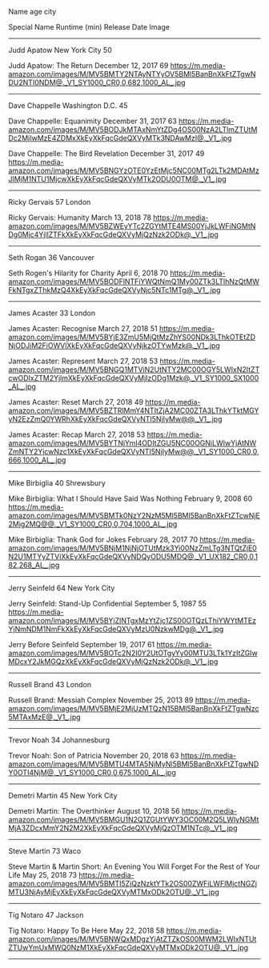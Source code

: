 Name
age
city

Special Name
Runtime (min)
Release Date
Image

_______________________

Judd Apatow
New York City
50

Judd Apatow: The Return
December 12, 2017
69
https://m.media-amazon.com/images/M/MV5BMTY2NTAyNTYyOV5BMl5BanBnXkFtZTgwNDU2NTI0NDM@._V1_SY1000_CR0,0,682,1000_AL_.jpg
_______________________

Dave Chappelle
Washington D.C.
45

Dave Chappelle: Equanimity
December 31, 2017
63
https://m.media-amazon.com/images/M/MV5BODJkMTAxNmYtZDg4OS00NzA2LTlmZTUtMDc2MjIwMzE4ZDMxXkEyXkFqcGdeQXVyMTk3NDAwMzI@._V1_.jpg

Dave Chappelle: The Bird Revelation
December 31, 2017
49
https://m.media-amazon.com/images/M/MV5BNGYzOTE0YzEtMjc5NC00MTg2LTk2MDAtMzJlMjM1NTU1MjcwXkEyXkFqcGdeQXVyMTk2ODU0OTM@._V1_.jpg
_______________________

Ricky Gervais
57
London


Ricky Gervais: Humanity
March 13, 2018
78
https://m.media-amazon.com/images/M/MV5BZWEyYTc2ZGYtMTE4MS00YjJkLWFiNGMtNDg0Mjc4YjllZTFkXkEyXkFqcGdeQXVyMjQzNzk2ODk@._V1_.jpg

_______________________

Seth Rogan
36
Vancouver


Seth Rogen's Hilarity for Charity
April 6, 2018
70
https://m.media-amazon.com/images/M/MV5BODFlNTFiYWQtNmQ1My00ZTk3LTlhNzQtMWFkNTgxZThkMzQ4XkEyXkFqcGdeQXVyNjc5NTc1MTg@._V1_.jpg

_______________________

James Acaster
33
London

James Acaster: Recognise
March 27, 2018
51
https://m.media-amazon.com/images/M/MV5BYjE3ZmU5MjQtMzZhYS00NDk3LThkOTEtZDNjODJiM2FiOWVlXkEyXkFqcGdeQXVyNjkzOTYwMzk@._V1_.jpg

James Acaster: Represent
March 27, 2018
53
https://m.media-amazon.com/images/M/MV5BNGQ1MTViN2UtNTY2MC00OGY5LWIxN2ItZTcwODIxZTM2YjlmXkEyXkFqcGdeQXVyMjIzODg1Mzk@._V1_SY1000_SX1000_AL_.jpg

James Acaster: Reset
March 27, 2018
49
https://m.media-amazon.com/images/M/MV5BZTRlMmY4NTItZjA2MC00ZTA3LThkYTktMGYyN2EzZmQ0YWRhXkEyXkFqcGdeQXVyNTI5NjIyMw@@._V1_.jpg

James Acaster: Recap
March 27, 2018
53
https://m.media-amazon.com/images/M/MV5BYTNjYmI4ODItZGU5NC00OGNiLWIwYjAtNWZmNTY2YjcwNzc1XkEyXkFqcGdeQXVyNTI5NjIyMw@@._V1_SY1000_CR0,0,666,1000_AL_.jpg

_______________________
Mike Birbiglia
40
Shrewsbury


Mike Birbiglia: What I Should Have Said Was Nothing
February 9, 2008
60
https://m.media-amazon.com/images/M/MV5BMTk0NzY2NzM5Ml5BMl5BanBnXkFtZTcwNjE2Mjg2MQ@@._V1_SY1000_CR0,0,704,1000_AL_.jpg


Mike Birbiglia: Thank God for Jokes
February 28, 2017
70
https://m.media-amazon.com/images/M/MV5BNjM1NjNjOTUtMzk3Yi00NzZmLTg3NTQtZjE0N2U1MTYyZTViXkEyXkFqcGdeQXVyNDQyODU5MDQ@._V1_UX182_CR0,0,182,268_AL_.jpg
_______________________
Jerry Seinfeld
64
New York City


Jerry Seinfeld: Stand-Up Confidential
September 5, 1987
55
https://m.media-amazon.com/images/M/MV5BYjZlNTgxMzYtZjc1ZS00OTQzLThiYWYtMTEzYjNmNDM1NmFkXkEyXkFqcGdeQXVyMzU0NzkwMDg@._V1_.jpg

Jerry Before Seinfeld
September 19, 2017
61
https://m.media-amazon.com/images/M/MV5BOTc2N2I0Y2UtOTgyYy00MTU3LTk1YzItZGIwMDcxY2JkMGQzXkEyXkFqcGdeQXVyMjQzNzk2ODk@._V1_.jpg
_______________________

Russell Brand
43
London


Russell Brand: Messiah Complex
November 25, 2013
89
https://m.media-amazon.com/images/M/MV5BMjE2MjUzMTQzN15BMl5BanBnXkFtZTgwNzc5MTAxMzE@._V1_.jpg

_______________________
Trevor Noah
34
Johannesburg


Trevor Noah: Son of Patricia
November 20, 2018
63
https://m.media-amazon.com/images/M/MV5BMTU4MTA5NjMyNl5BMl5BanBnXkFtZTgwNDY0OTI4NjM@._V1_SY1000_CR0,0,675,1000_AL_.jpg

_______________________

Demetri Martin
45
New York City


Demetri Martin: The Overthinker
August 10, 2018
56
https://m.media-amazon.com/images/M/MV5BMGU1N2Q1ZGUtYWY3OC00M2Q5LWIyNGMtMjA3ZDcxMmY2N2M2XkEyXkFqcGdeQXVyMjQzOTM1NTc@._V1_.jpg

_______________________

Steve Martin
73
Waco


Steve Martin & Martin Short: An Evening You Will Forget For the Rest of Your Life
May 25, 2018
73
https://m.media-amazon.com/images/M/MV5BMTI5ZjQzNzktYTk2OS00ZWFiLWFlMjctNGZjMTU3NjAyMjEyXkEyXkFqcGdeQXVyMTMxODk2OTU@._V1_.jpg


_______________________

Tig Notaro
47
Jackson


Tig Notaro: Happy To Be Here
May 22, 2018
58
https://m.media-amazon.com/images/M/MV5BNWQxMDgzYjAtZTZkOS00MWM2LWIxNTUtZTUwYmUxMWQ0NzM1XkEyXkFqcGdeQXVyMTMxODk2OTU@._V1_.jpg



_______________________
